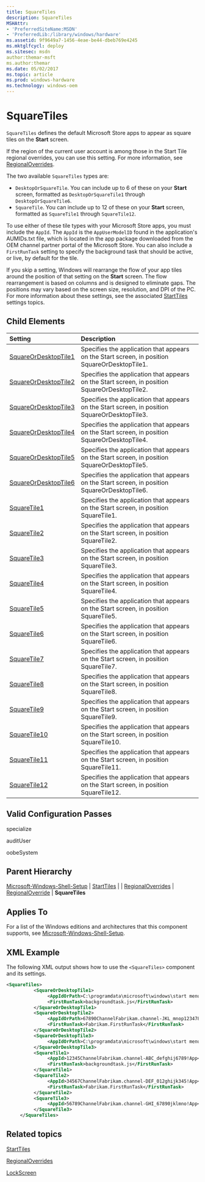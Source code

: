 ```yaml
---
title: SquareTiles
description: SquareTiles
MSHAttr:
- 'PreferredSiteName:MSDN'
- 'PreferredLib:/library/windows/hardware'
ms.assetid: 9f9649a7-1456-4eae-be44-dbeb769e4245
ms.mktglfcycl: deploy
ms.sitesec: msdn
author:themar-msft
ms.author:themar
ms.date: 05/02/2017
ms.topic: article
ms.prod: windows-hardware
ms.technology: windows-oem
---
```

# SquareTiles

`SquareTiles` defines the default Microsoft Store apps to appear as square tiles on the **Start** screen.

If the region of the current user account is among those in the Start Tile regional overrides, you can use this setting. For more information, see [RegionalOverrides](microsoft-windows-shell-setup-starttiles-regionaloverrides.md).

The two available `SquareTiles` types are:

* `DesktopOrSquareTile`. You can include up to 6 of these on your **Start** screen, formatted as `DesktopOrSquareTile1` through `DesktopOrSquareTile6`.
* `SquareTile`. You can include up to 12 of these on your **Start** screen, formatted as `SquareTile1` through `SquareTile12`.

To use either of these tile types with your Microsoft Store apps, you must include the `AppId`. The `AppId` is the `AppUserModelID` found in the application's AUMIDs.txt file, which is located in the app package downloaded from the OEM channel partner portal of the Microsoft Store. You can also include a `FirstRunTask` setting to specify the background task that should be active, or live, by default for the tile.

If you skip a setting, Windows will rearrange the flow of your app tiles around the position of that setting on the **Start** screen. The flow rearrangement is based on columns and is designed to eliminate gaps. The positions may vary based on the screen size, resolution, and DPI of the PC. For more information about these settings, see the associated [StartTiles](microsoft-windows-shell-setup-starttiles.md) settings topics.

## Child Elements

| Setting                 | Description                                                                           |
|:------------------------|:--------------------------------------------------------------------------------------|
|[SquareOrDesktopTile1](microsoft-windows-shell-setup-starttiles-regionaloverrides-regionaloverride-squaretiles-squareordesktoptile1.md)|Specifies the application that appears on the Start screen, in position SquareOrDesktopTile1.|
|[SquareOrDesktopTile2](microsoft-windows-shell-setup-starttiles-regionaloverrides-regionaloverride-squaretiles-squareordesktoptile2.md)|Specifies the application that appears on the Start screen, in position SquareOrDesktopTile2.|
|[SquareOrDesktopTile3](microsoft-windows-shell-setup-starttiles-regionaloverrides-regionaloverride-squaretiles-squareordesktoptile3.md)|Specifies the application that appears on the Start screen, in position SquareOrDesktopTile3.|
|[SquareOrDesktopTile4](microsoft-windows-shell-setup-starttiles-regionaloverrides-regionaloverride-squaretiles-squareordesktoptile4.md)|Specifies the application that appears on the Start screen, in position SquareOrDesktopTile4.|
|[SquareOrDesktopTile5](microsoft-windows-shell-setup-starttiles-regionaloverrides-regionaloverride-squaretiles-squareordesktoptile5.md)|Specifies the application that appears on the Start screen, in position SquareOrDesktopTile5.|
|[SquareOrDesktopTile6](microsoft-windows-shell-setup-starttiles-regionaloverrides-regionaloverride-squaretiles-squareordesktoptile6.md)|Specifies the application that appears on the Start screen, in position SquareOrDesktopTile6.|
|[SquareTile1](microsoft-windows-shell-setup-starttiles-regionaloverrides-regionaloverride-squaretiles-squaretile1.md)|Specifies the application that appears on the Start screen, in position SquareTile1.|
|[SquareTile2](microsoft-windows-shell-setup-starttiles-regionaloverrides-regionaloverride-squaretiles-squaretile2.md)|Specifies the application that appears on the Start screen, in position SquareTile2.|
|[SquareTile3](microsoft-windows-shell-setup-starttiles-regionaloverrides-regionaloverride-squaretiles-squaretile3.md)|Specifies the application that appears on the Start screen, in position SquareTile3.|
|[SquareTile4](microsoft-windows-shell-setup-starttiles-regionaloverrides-regionaloverride-squaretiles-squaretile4.md)|Specifies the application that appears on the Start screen, in position SquareTile4.|
|[SquareTile5](microsoft-windows-shell-setup-starttiles-regionaloverrides-regionaloverride-squaretiles-squaretile5.md)|Specifies the application that appears on the Start screen, in position SquareTile5.|
|[SquareTile6](microsoft-windows-shell-setup-starttiles-regionaloverrides-regionaloverride-squaretiles-squaretile6.md)|Specifies the application that appears on the Start screen, in position SquareTile6.|
|[SquareTile7](microsoft-windows-shell-setup-starttiles-regionaloverrides-regionaloverride-squaretiles-squaretile7.md)|Specifies the application that appears on the Start screen, in position SquareTile7.|
|[SquareTile8](microsoft-windows-shell-setup-starttiles-squaretiles-squaretile8.md)|Specifies the application that appears on the Start screen, in position SquareTile8.|
|[SquareTile9](microsoft-windows-shell-setup-starttiles-regionaloverrides-regionaloverride-squaretiles-squaretile9.md)|Specifies the application that appears on the Start screen, in position SquareTile9.|
|[SquareTile10](microsoft-windows-shell-setup-starttiles-regionaloverrides-regionaloverride-squaretiles-squaretile10.md)|Specifies the application that appears on the Start screen, in position SquareTile10.|
|[SquareTile11](microsoft-windows-shell-setup-starttiles-regionaloverrides-regionaloverride-squaretiles-squaretile11.md)|Specifies the application that appears on the Start screen, in position SquareTile11.|
|[SquareTile12](microsoft-windows-shell-setup-starttiles-regionaloverrides-regionaloverride-squaretiles-squaretile12.md)|Specifies the application that appears on the Start screen, in position SquareTile12.|

## Valid Configuration Passes

specialize

auditUser

oobeSystem

## Parent Hierarchy

[Microsoft-Windows-Shell-Setup](microsoft-windows-shell-setup.md) | [StartTiles](microsoft-windows-shell-setup-starttiles.md) | | [RegionalOverrides](microsoft-windows-shell-setup-starttiles-regionaloverrides.md) | [RegionalOverride](microsoft-windows-shell-setup-starttiles-regionaloverrides-regionaloverride.md) | **SquareTiles**

## Applies To

For a list of the Windows editions and architectures that this component supports, see [Microsoft-Windows-Shell-Setup](microsoft-windows-shell-setup.md).

## XML Example

The following XML output shows how to use the `<SquareTiles>` component and its settings.

```XML
<SquareTiles>
          <SquareOrDesktopTile1>
               <AppIdOrPath>C:\programdata\microsoft\windows\start menu\programs\desktoptile1.lnk</AppIdOrPath>
               <FirstRunTask>backgroundtask.js</FirstRunTask>
          </SquareOrDesktopTile1>
          <SquareOrDesktopTile2>
               <AppIdOrPath>67890ChannelFabrikam.channel-JKL_mnop1234789!App</AppIdOrPath>
               <FirstRunTask>Fabrikam.FirstRunTask</FirstRunTask>
          </SquareOrDesktopTile2>
          <SquareOrDesktopTile3>
               <AppIdOrPath>C:\programdata\microsoft\windows\start menu\programs\desktoptile3.lnk</AppIdOrPath>
          </SquareOrDesktopTile3>
          <SquareTile1>
               <AppId>12345ChannelFabrikam.channel-ABC_defghij6789!App</AppId>
               <FirstRunTask>backgroundtask.js</FirstRunTask>
          </SquareTile1>
          <SquareTile2>
               <AppId>34567ChannelFabrikam.channel-DEF_012ghijk345!App</AppId>
               <FirstRunTask>Fabrikam.FirstRunTask</FirstRunTask>
          </SquareTile2>
          <SquareTile3>
               <AppId>56789ChannelFabrikam.channel-GHI_67890jklmno!App</AppId>
          </SquareTile3>
     </SquareTiles> 
```

## Related topics

[StartTiles](microsoft-windows-shell-setup-starttiles.md)

[RegionalOverrides](microsoft-windows-shell-setup-starttiles-regionaloverrides.md)

[LockScreen](microsoft-windows-shell-setup-starttiles-regionaloverrides-regionaloverride-lockscreen.md)
